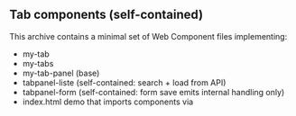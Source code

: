 Tab components (self-contained)
--------------------------------
This archive contains a minimal set of Web Component files implementing:
- my-tab
- my-tabs
- my-tab-panel (base)
- tabpanel-liste (self-contained: search + load from API)
- tabpanel-form (self-contained: form save emits internal handling only)
- index.html demo that imports components via <script type="module">

The components are autonomous: they do not rely on the parent page to handle events.
You can open index.html in a modern browser (served by a static server or via file:// depending on CORS).
